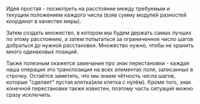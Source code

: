 Идея простая - посмотреть на расстояние между требуемым и текущим
положением каждого числа (взяв сумму модулей разностей координат в
качестве меры).

Затем создать множество, в котором мы будем держать самых лучших по этому
расстоянию, а затем попытаться за ограниченное число шагов добраться
до нужной расстановки.
Множество нужно, чтобы не хранить много одинаковых позиций.

Также полезным окажется замечание про знак перестановки - каждая наша операция
это транспозиция на всех элементах поля, записанных в строчку. Остаётся заметить, что
мы знаем чётность числа шагов, которые "сделает" пустая клетка(или клетка с нулём).
Кроме того, знак конечной перестановки также известен, поэтому часть ситуаций можно сразу
исключить.
